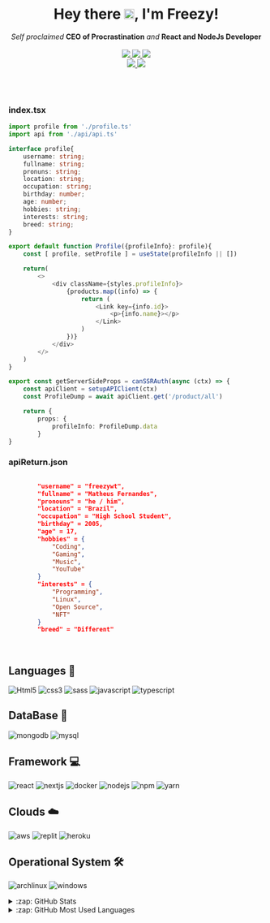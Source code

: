<h1 align="center">Hey there <img src="https://user-images.githubusercontent.com/42378118/110234147-e3259600-7f4e-11eb-95be-0c4047144dea.gif" width="20">, I'm Freezy!</h1>
<p align="center">
    <i>Self proclaimed</i> <b>CEO of Procrastination</b> <i>and</i> <b>React and NodeJs Developer</b>
    <br />
    <br />
    <a href="https://hits.seeyoufarm.com/">
        <img src="https://hits.seeyoufarm.com/api/count/incr/badge.svg?url=https%3A%2F%2Fgithub.com%2FWilly-JL&title_bg=%232D2D2D&count_bg=%2300CC69&icon=github.svg&icon_color=%23E7E7E7&title=Views%20%28Day%20%2F%20All%29&edge_flat=false" />
    </a>
    <a href="https://github.com/freezywt?tab=followers">
        <img src="https://img.shields.io/github/followers/freezywt?labelColor=333333&logoColor=E7E7E7&color=8939FF&label=Followers&logo=github" />
    </a>
    <a href="#">
        <img src="https://img.shields.io/github/stars/freezywt?affiliations=OWNER%2CCOLLABORATOR&labelColor=333333&logoColor=E7E7E7&color=EEAA00&label=Stars&logo=github" />
    </a>
    <br />
    <a href="#">
        <img src="https://img.shields.io/badge/Open_Source-❤-FF0069?style=flat&labelColor=333333&logoColor=E7E7E7">
    </a>
    <a href="#">
        <img src="https://img.shields.io/badge/PRs-Welcome-00CC00?style=flat&labelColor=333333&logoColor=E7E7E7">
    </a>
</p>

<br />

<br />

### index.tsx

```typescript
import profile from './profile.ts'
import api from './api/api.ts'

interface profile{
    username: string;
    fullname: string;
    pronuns: string;
    location: string;
    occupation: string;
    birthday: number;
    age: number;
    hobbies: string;
    interests: string;
    breed: string;
}

export default function Profile({profileInfo}: profile){
    const [ profile, setProfile ] = useState(profileInfo || [])

    return(
        <>
            <div className={styles.profileInfo}>
                {products.map((info) => {
                    return (
                        <Link key={info.id}>
                            <p>{info.name}></p>
                        </Link>
                    )
                })}
            </div>
        </>
    )
}

export const getServerSideProps = canSSRAuth(async (ctx) => {
    const apiClient = setupAPIClient(ctx)
    const ProfileDump = await apiClient.get('/product/all')

    return {
        props: {
            profileInfo: ProfileDump.data
        }
}

```

### apiReturn.json

```json

        "username" = "freezywt",
        "fullname" = "Matheus Fernandes",
        "pronouns" = "he / him",
        "location" = "Brazil",
        "occupation" = "High School Student",
        "birthday" = 2005,
        "age" = 17,
        "hobbies" = { 
            "Coding", 
            "Gaming", 
            "Music", 
            "YouTube"
        }
        "interests" = {
            "Programming", 
            "Linux", 
            "Open Source", 
            "NFT"
        }
        "breed" = "Different"
```

<br />

Languages 💾
------------
![Html5](https://img.shields.io/badge/HTML5-E34F26?style=for-the-badge&logo=html5&logoColor=white)
![css3](https://img.shields.io/badge/CSS3-1572B6?style=for-the-badge&logo=css3&logoColor=white)
![sass](https://img.shields.io/badge/Sass-CC6699?style=for-the-badge&logo=sass&logoColor=white)
![javascript](https://img.shields.io/badge/JavaScript-F7DF1E?style=for-the-badge&logo=javascript&logoColor=black)
![typescript](https://img.shields.io/badge/TypeScript-007ACC?style=for-the-badge&logo=typescript&logoColor=white)

DataBase 💾
--------
![mongodb](https://img.shields.io/badge/MongoDB-4EA94B?style=for-the-badge&logo=mongodb&logoColor=white)
![mysql](https://img.shields.io/badge/MySQL-00000F?style=for-the-badge&logo=mysql&logoColor=white)

Framework 💻
--------
![react](https://img.shields.io/badge/React-20232A?style=for-the-badge&logo=react&logoColor=61DAFB)
![nextjs](https://img.shields.io/badge/next.js-000000?style=for-the-badge&logo=nextdotjs&logoColor=white)
![docker](https://img.shields.io/badge/Docker-2CA5E0?style=for-the-badge&logo=docker&logoColor=white)
![nodejs](https://img.shields.io/badge/Node.js-339933?style=for-the-badge&logo=nodedotjs&logoColor=white)
![npm](https://img.shields.io/badge/npm-CB3837?style=for-the-badge&logo=npm&logoColor=white)
![yarn](https://img.shields.io/badge/Yarn-2C8EBB?style=for-the-badge&logo=yarn&logoColor=white)

Clouds ☁️
--------
![aws](https://img.shields.io/badge/Amazon_AWS-232F3E?style=for-the-badge&logo=amazon-aws&logoColor=white)
![replit](https://img.shields.io/badge/replit-667881?style=for-the-badge&logo=replit&logoColor=white)
![heroku](https://img.shields.io/badge/Heroku-430098?style=for-the-badge&logo=heroku&logoColor=white)

Operational System 🛠️
--------
![archlinux](https://img.shields.io/badge/Arch_Linux-1793D1?style=for-the-badge&logo=arch-linux&logoColor=white)
![windows](https://img.shields.io/badge/Windows-0078D6?style=for-the-badge&logo=windows&logoColor=white)


<details>
  <summary>:zap: GitHub Stats</summary>
<p align="center">
  <img src="https://github-readme-stats.vercel.app/api?username=freezywt&show_icons=true">
</p>
</details>

<details>
  <summary>:zap: GitHub Most Used Languages</summary>
<p align="center">
  <img src="https://github-readme-stats.vercel.app/api/top-langs/?username=freezywt&hide=batchfile" />
</p>
</details>
